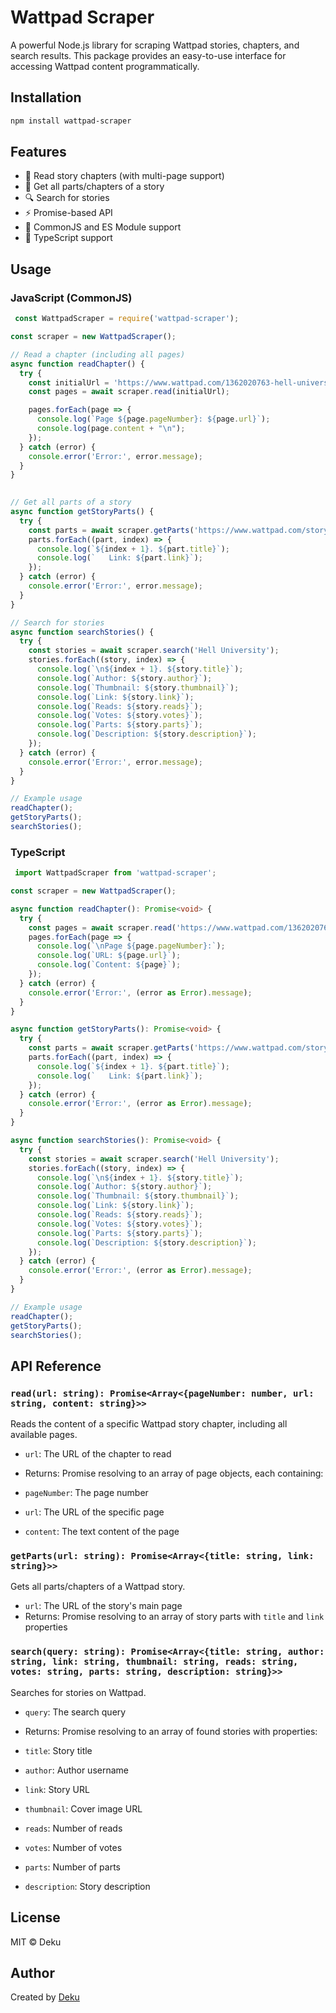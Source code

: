 # Wattpad Scraper

A powerful Node.js library for scraping Wattpad stories, chapters, and search results. This package provides an easy-to-use interface for accessing Wattpad content programmatically.

## Installation

```bash
npm install wattpad-scraper
```
## Features

- 📖 Read story chapters (with multi-page support)
- 📑 Get all parts/chapters of a story
- 🔍 Search for stories
- ⚡ Promise-based API
- 🔄 CommonJS and ES Module support
- 📘 TypeScript support


## Usage

### JavaScript (CommonJS)

```javascript
 const WattpadScraper = require('wattpad-scraper');

const scraper = new WattpadScraper();

// Read a chapter (including all pages)
async function readChapter() {
  try {
    const initialUrl = 'https://www.wattpad.com/1362020763-hell-university-chapter-01';
    const pages = await scraper.read(initialUrl);

    pages.forEach(page => {
      console.log(`Page ${page.pageNumber}: ${page.url}`);
      console.log(page.content + "\n");
    });
  } catch (error) {
    console.error('Error:', error.message);
  }
}
  

// Get all parts of a story
async function getStoryParts() {
  try {
    const parts = await scraper.getParts('https://www.wattpad.com/story/346558088-hell-university');
    parts.forEach((part, index) => {
      console.log(`${index + 1}. ${part.title}`);
      console.log(`   Link: ${part.link}`);
    });
  } catch (error) {
    console.error('Error:', error.message);
  }
}

// Search for stories
async function searchStories() {
  try {
    const stories = await scraper.search('Hell University');
    stories.forEach((story, index) => {
      console.log(`\n${index + 1}. ${story.title}`);
      console.log(`Author: ${story.author}`);
      console.log(`Thumbnail: ${story.thumbnail}`);
      console.log(`Link: ${story.link}`);
      console.log(`Reads: ${story.reads}`);
      console.log(`Votes: ${story.votes}`);
      console.log(`Parts: ${story.parts}`);
      console.log(`Description: ${story.description}`);
    });
  } catch (error) {
    console.error('Error:', error.message);
  }
}

// Example usage
readChapter();
getStoryParts();
searchStories();

```

### TypeScript

```typescript
 import WattpadScraper from 'wattpad-scraper';

const scraper = new WattpadScraper();

async function readChapter(): Promise<void> {
  try {
    const pages = await scraper.read('https://www.wattpad.com/1362020763-hell-university-chapter-01');
    pages.forEach(page => {
      console.log(`\nPage ${page.pageNumber}:`);
      console.log(`URL: ${page.url}`);
      console.log(`Content: ${page}`);
    });
  } catch (error) {
    console.error('Error:', (error as Error).message);
  }
}

async function getStoryParts(): Promise<void> {
  try {
    const parts = await scraper.getParts('https://www.wattpad.com/story/346558088-hell-university');
    parts.forEach((part, index) => {
      console.log(`${index + 1}. ${part.title}`);
      console.log(`   Link: ${part.link}`);
    });
  } catch (error) {
    console.error('Error:', (error as Error).message);
  }
}

async function searchStories(): Promise<void> {
  try {
    const stories = await scraper.search('Hell University');
    stories.forEach((story, index) => {
      console.log(`\n${index + 1}. ${story.title}`);
      console.log(`Author: ${story.author}`);
      console.log(`Thumbnail: ${story.thumbnail}`);
      console.log(`Link: ${story.link}`);
      console.log(`Reads: ${story.reads}`);
      console.log(`Votes: ${story.votes}`);
      console.log(`Parts: ${story.parts}`);
      console.log(`Description: ${story.description}`);
    });
  } catch (error) {
    console.error('Error:', (error as Error).message);
  }
}

// Example usage
readChapter();
getStoryParts();
searchStories();

```

## API Reference

### `read(url: string): Promise<Array<{pageNumber: number, url: string, content: string}>>`

Reads the content of a specific Wattpad story chapter, including all available pages.

- `url`: The URL of the chapter to read
- Returns: Promise resolving to an array of page objects, each containing:

- `pageNumber`: The page number
- `url`: The URL of the specific page
- `content`: The text content of the page





### `getParts(url: string): Promise<Array<{title: string, link: string}>>`

Gets all parts/chapters of a Wattpad story.

- `url`: The URL of the story's main page
- Returns: Promise resolving to an array of story parts with `title` and `link` properties


### `search(query: string): Promise<Array<{title: string, author: string, link: string, thumbnail: string, reads: string, votes: string, parts: string, description: string}>>`

Searches for stories on Wattpad.

- `query`: The search query
- Returns: Promise resolving to an array of found stories with properties:

- `title`: Story title
- `author`: Author username
- `link`: Story URL
- `thumbnail`: Cover image URL
- `reads`: Number of reads
- `votes`: Number of votes
- `parts`: Number of parts
- `description`: Story description





## License

MIT © Deku

## Author

Created by [Deku](https://facebook.com/joshg101)